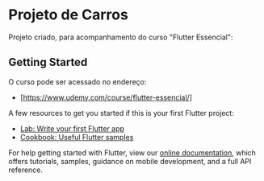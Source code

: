 # Projeto de Carros

Projeto criado, para acompanhamento do curso "Flutter Essencial":

## Getting Started

O curso pode ser acessado no endereço:

- [https://www.udemy.com/course/flutter-essencial/]


A few resources to get you started if this is your first Flutter project:

- [Lab: Write your first Flutter app](https://flutter.dev/docs/get-started/codelab)
- [Cookbook: Useful Flutter samples](https://flutter.dev/docs/cookbook)

For help getting started with Flutter, view our
[online documentation](https://flutter.dev/docs), which offers tutorials,
samples, guidance on mobile development, and a full API reference.
